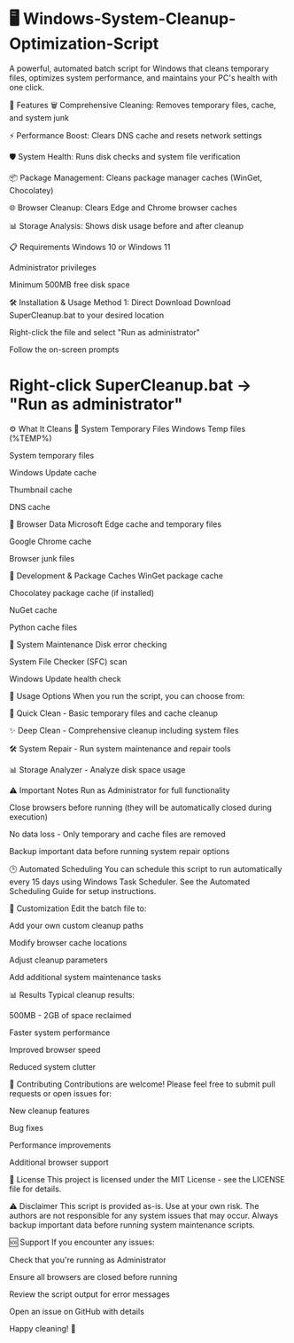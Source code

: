 # 🖥️ Windows-System-Cleanup-Optimization-Script
A powerful, automated batch script for Windows that cleans temporary files, optimizes system performance, and maintains your PC's health with one click.

🚀 Features
🗑️ Comprehensive Cleaning: Removes temporary files, cache, and system junk

⚡ Performance Boost: Clears DNS cache and resets network settings

🛡️ System Health: Runs disk checks and system file verification

📦 Package Management: Cleans package manager caches (WinGet, Chocolatey)

🌐 Browser Cleanup: Clears Edge and Chrome browser caches

📊 Storage Analysis: Shows disk usage before and after cleanup

📋 Requirements
Windows 10 or Windows 11

Administrator privileges

Minimum 500MB free disk space

🛠️ Installation & Usage
Method 1: Direct Download
Download SuperCleanup.bat to your desired location

Right-click the file and select "Run as administrator"

Follow the on-screen prompts

# Right-click SuperCleanup.bat → "Run as administrator"
⚙️ What It Cleans
🔹 System Temporary Files
Windows Temp files (%TEMP%)

System temporary files

Windows Update cache

Thumbnail cache

DNS cache

🔹 Browser Data
Microsoft Edge cache and temporary files

Google Chrome cache

Browser junk files

🔹 Development & Package Caches
WinGet package cache

Chocolatey package cache (if installed)

NuGet cache

Python cache files

🔹 System Maintenance
Disk error checking

System File Checker (SFC) scan

Windows Update health check

🎯 Usage Options
When you run the script, you can choose from:

🔄 Quick Clean - Basic temporary files and cache cleanup

✨ Deep Clean - Comprehensive cleanup including system files

🛠️ System Repair - Run system maintenance and repair tools

📊 Storage Analyzer - Analyze disk space usage

⚠️ Important Notes
Run as Administrator for full functionality

Close browsers before running (they will be automatically closed during execution)

No data loss - Only temporary and cache files are removed

Backup important data before running system repair options

🕒 Automated Scheduling
You can schedule this script to run automatically every 15 days using Windows Task Scheduler. See the Automated Scheduling Guide for setup instructions.

🔧 Customization
Edit the batch file to:

Add your own custom cleanup paths

Modify browser cache locations

Adjust cleanup parameters

Add additional system maintenance tasks

📊 Results
Typical cleanup results:

500MB - 2GB of space reclaimed

Faster system performance

Improved browser speed

Reduced system clutter

🤝 Contributing
Contributions are welcome! Please feel free to submit pull requests or open issues for:

New cleanup features

Bug fixes

Performance improvements

Additional browser support

📄 License
This project is licensed under the MIT License - see the LICENSE file for details.

⚠️ Disclaimer
This script is provided as-is. Use at your own risk. The authors are not responsible for any system issues that may occur. Always backup important data before running system maintenance scripts.

🆘 Support
If you encounter any issues:

Check that you're running as Administrator

Ensure all browsers are closed before running

Review the script output for error messages

Open an issue on GitHub with details

Happy cleaning! 🎉
